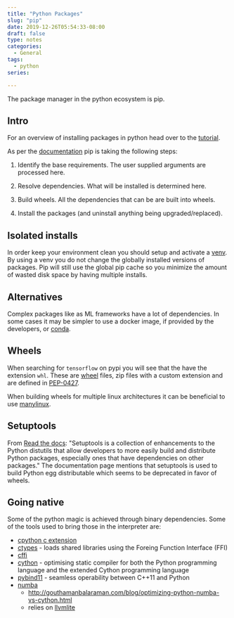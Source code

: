 ```yaml
---
title: "Python Packages"
slug: "pip"
date: 2019-12-26T05:54:33-08:00
draft: false
type: notes
categories:
  - General
tags:
  - python
series:

---
```


The package manager in the python ecosystem is pip.

<!--more-->


## Intro

For an overview of installing packages in python head over to the [tutorial](https://packaging.python.org/tutorials/installing-packages).

As per the [documentation](https://pip.pypa.io/en/stable/) pip is taking the following steps:

1. Identify the base requirements. The user supplied arguments are processed here.

2. Resolve dependencies. What will be installed is determined here.

3. Build wheels. All the dependencies that can be are built into wheels.

4. Install the packages (and uninstall anything being upgraded/replaced).

## Isolated installs

In order keep your environment clean you should setup and activate a [venv](https://docs.python.org/3/library/venv.html). By using a venv you do not change the globally installed versions of packages. Pip will still use the global pip cache so you minimize the amount of wasted disk space by having multiple installs.

## Alternatives

Complex packages like as ML frameworks have a lot of dependencies. In some cases it may be simpler to use a docker image, if provided by the developers, or [conda](https://docs.conda.io/en/latest/).


## Wheels

When searching for `tensorflow` on pypi you will see that the  have the extension `whl`. 
These are [wheel](https://wheel.readthedocs.io/en/stable/) files, zip files with a custom extension and are defined in [PEP-0427](https://www.python.org/dev/peps/pep-0427/).

When building wheels for multiple linux architectures it can be beneficial to use [manylinux](https://github.com/pypa/manylinux).

## Setuptools

From [Read the docs](https://setuptools.readthedocs.io/en/latest/setuptools.html): "Setuptools is a collection of enhancements to the Python distutils that allow developers to more easily build and distribute Python packages, especially ones that have dependencies on other packages." The documentation page mentions that setuptools is used to build Python egg distributable which seems to be deprecated in favor of wheels.


## Going native

Some of the python magic is achieved through binary dependencies. Some of the tools used to bring those in the interpreter are:

* [cpython c extension](https://docs.python.org/3/extending/extending.html)
* [ctypes](https://docs.python.org/3/library/ctypes.html) - loads shared libraries using the Foreing Function Interface (FFI)
* [cffi](https://cffi.readthedocs.io/en/latest/index.html)
* [cython](https://cython.org/) -  optimising static compiler for both the Python programming language and the extended Cython programming language
* [pybind11](https://github.com/pybind/pybind11) - seamless operability between C++11 and Python
* [numba](http://numba.pydata.org/numba-doc/latest/index.html)
   - http://gouthamanbalaraman.com/blog/optimizing-python-numba-vs-cython.html
   - relies on [llvmlite](https://pypi.org/project/llvmlite/)
